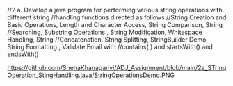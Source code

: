//2 a. Develop a java program for performing various string operations with different string
//handling functions directed as follows
//String Creation and Basic Operations, Length and Character Access, String Comparison, String
//Searching, Substring Operations , String Modification, Whitespace Handling, String
//Concatenation, String Splitting, StringBuilder Demo, String Formatting , Validate Email with
//contains( ) and startsWith() and endsWith()

https://github.com/SnehaKhanaganvi/ADJ_Assignment/blob/main/2a_STringOperation_StingHandling.java/StringOperationsDemo.PNG
